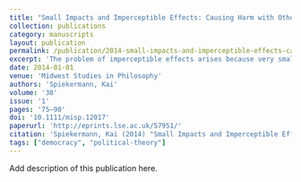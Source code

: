 ```yaml
---
title: "Small Impacts and Imperceptible Effects: Causing Harm with Others"
collection: publications
category: manuscripts
layout: publication
permalink: /publication/2014-small-impacts-and-imperceptible-effects-causing-ha
excerpt: 'The problem of imperceptible effects arises because very small changes are not perceived, even if many of these small changes together are. If the normatively relevant consequences of an action, holding all other actions fixed, cannot be perceived, we are challenged to explain what makes the action wrong. I argue that an action can be wrong because it can cause an effect together with other actions.'
date: 2014-01-01
venue: 'Midwest Studies in Philosophy'
authors: 'Spiekermann, Kai'
volume: '38'
issue: '1'
pages: '75–90'
doi: '10.1111/misp.12017'
paperurl: 'http://eprints.lse.ac.uk/57951/'
citation: 'Spiekermann, Kai (2014) "Small Impacts and Imperceptible Effects: Causing Harm with Others", Midwest Studies in Philosophy, 38(1), pp. 75–90.'
tags: ["democracy", "political-theory"]
---
```


Add description of this publication here.